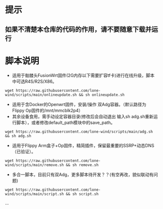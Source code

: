 # 提示
## 如果不清楚本仓库的代码的作用，请不要随意下载并运行
# 脚本说明
- 适用于骷髅头FusionWrt固件(2G内存以下需要扩容tf卡)进行在线升级，脚本中可选R4S/R2S/X86。
```
wget https://raw.githubusercontent.com/lone-wind/scripts/main/onlineupdate.sh && sh onlineupdate.sh
```
- 适用于含Docker的Openwrt固件，安装/操作 双Adg容器。（默认路径为Flippy Op固件的/mnt/mmcblk2p4）
- 其余设备食用，需手动设定容器目录(修改后会自动退出 输入sh adg.sh重新运行脚本），或者修改default_path模块中的save_path。
```
wget https://raw.githubusercontent.com/lone-wind/scripts/main/adg.sh && sh adg.sh
```
- 适用于Flippy Arm盒子+Op固件，精简插件，保留最重要的SSRP+动态DNS（已验证）。
```
wget https://raw.githubusercontent.com/lone-wind/scripts/main/remove.sh && sh remove.sh
```
- 多合一脚本，目前只有双Adg，更多脚本待开发？？(有空再改，貌似联动有问题)
```
wget https://raw.githubusercontent.com/lone-wind/scripts/main/script.sh && sh script.sh
```
...

